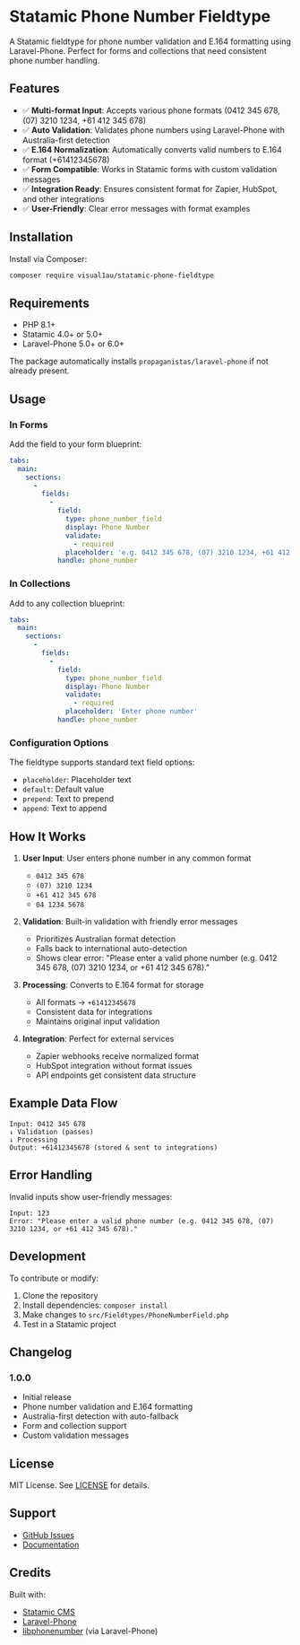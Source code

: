 # Statamic Phone Number Fieldtype

A Statamic fieldtype for phone number validation and E.164 formatting using Laravel-Phone. Perfect for forms and collections that need consistent phone number handling.

## Features

- ✅ **Multi-format Input**: Accepts various phone formats (0412 345 678, (07) 3210 1234, +61 412 345 678)
- ✅ **Auto Validation**: Validates phone numbers using Laravel-Phone with Australia-first detection
- ✅ **E.164 Normalization**: Automatically converts valid numbers to E.164 format (+61412345678)
- ✅ **Form Compatible**: Works in Statamic forms with custom validation messages
- ✅ **Integration Ready**: Ensures consistent format for Zapier, HubSpot, and other integrations
- ✅ **User-Friendly**: Clear error messages with format examples

## Installation

Install via Composer:

```bash
composer require visual1au/statamic-phone-fieldtype
```

## Requirements

- PHP 8.1+
- Statamic 4.0+ or 5.0+
- Laravel-Phone 5.0+ or 6.0+

The package automatically installs `propaganistas/laravel-phone` if not already present.

## Usage

### In Forms

Add the field to your form blueprint:

```yaml
tabs:
  main:
    sections:
      -
        fields:
          -
            field:
              type: phone_number_field
              display: Phone Number
              validate:
                - required
              placeholder: 'e.g. 0412 345 678, (07) 3210 1234, +61 412 345 678'
            handle: phone_number
```

### In Collections

Add to any collection blueprint:

```yaml
tabs:
  main:
    sections:
      -
        fields:
          -
            field:
              type: phone_number_field
              display: Phone Number
              validate:
                - required
              placeholder: 'Enter phone number'
            handle: phone_number
```

### Configuration Options

The fieldtype supports standard text field options:

- `placeholder`: Placeholder text
- `default`: Default value
- `prepend`: Text to prepend
- `append`: Text to append

## How It Works

1. **User Input**: User enters phone number in any common format
   - `0412 345 678`
   - `(07) 3210 1234`
   - `+61 412 345 678`
   - `04 1234 5678`

2. **Validation**: Built-in validation with friendly error messages
   - Prioritizes Australian format detection
   - Falls back to international auto-detection
   - Shows clear error: "Please enter a valid phone number (e.g. 0412 345 678, (07) 3210 1234, or +61 412 345 678)."

3. **Processing**: Converts to E.164 format for storage
   - All formats → `+61412345678`
   - Consistent data for integrations
   - Maintains original input validation

4. **Integration**: Perfect for external services
   - Zapier webhooks receive normalized format
   - HubSpot integration without format issues
   - API endpoints get consistent data structure

## Example Data Flow

```
Input: 0412 345 678
↓ Validation (passes)
↓ Processing
Output: +61412345678 (stored & sent to integrations)
```

## Error Handling

Invalid inputs show user-friendly messages:

```
Input: 123
Error: "Please enter a valid phone number (e.g. 0412 345 678, (07) 3210 1234, or +61 412 345 678)."
```

## Development

To contribute or modify:

1. Clone the repository
2. Install dependencies: `composer install`
3. Make changes to `src/Fieldtypes/PhoneNumberField.php`
4. Test in a Statamic project

## Changelog

### 1.0.0
- Initial release
- Phone number validation and E.164 formatting
- Australia-first detection with auto-fallback
- Form and collection support
- Custom validation messages

## License

MIT License. See [LICENSE](LICENSE) for details.

## Support

- [GitHub Issues](https://github.com/visual1au/statamic-phone-fieldtype/issues)
- [Documentation](https://github.com/visual1au/statamic-phone-fieldtype)

## Credits

Built with:
- [Statamic CMS](https://statamic.com)
- [Laravel-Phone](https://github.com/Propaganistas/Laravel-Phone)
- [libphonenumber](https://github.com/google/libphonenumber) (via Laravel-Phone)

